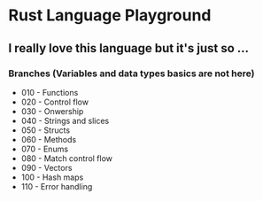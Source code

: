 # Rust Language Playground

## I really love this language but it's just so ...

### Branches (Variables and data types basics are not here)

- 010 - Functions
- 020 - Control flow
- 030 - Onwership
- 040 - Strings and slices
- 050 - Structs
- 060 - Methods
- 070 - Enums
- 080 - Match control flow
- 090 - Vectors
- 100 - Hash maps
- 110 - Error handling